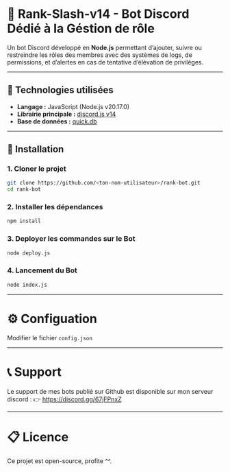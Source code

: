 # 🤖 Rank-Slash-v14 - Bot Discord Dédié à la Géstion de rôle

Un bot Discord développé en **Node.js** permettant d’ajouter, suivre ou restreindre les rôles des membres avec des systèmes de logs, de permissions, et d’alertes en cas de tentative d’élévation de privilèges.

---

## 🧪 Technologies utilisées

- **Langage :** JavaScript (Node.js v20.17.0)  
- **Librairie principale :** [discord.js v14](https://discord.js.org)  
- **Base de données :** [quick.db](https://www.npmjs.com/package/quick.db)

---

## 🚀 Installation

### 1. Cloner le projet

```bash
git clone https://github.com/<ton-nom-utilisateur>/rank-bot.git
cd rank-bot
```
### 2. Installer les dépendances

```bash
npm install
```

### 3. Deployer les commandes sur le Bot

```bash
node deploy.js
```

### 4. Lancement du Bot

```bash
node index.js
```

---

# ⚙️ Configuation

Modifier le fichier `config.json`

---

# 📞 Support

Le support de mes bots publié sur Github est disponible sur mon serveur discord :
👉 https://discord.gg/67jFPnxZ

---

# 📋 Licence

Ce projet est open-source, profite ^^.
